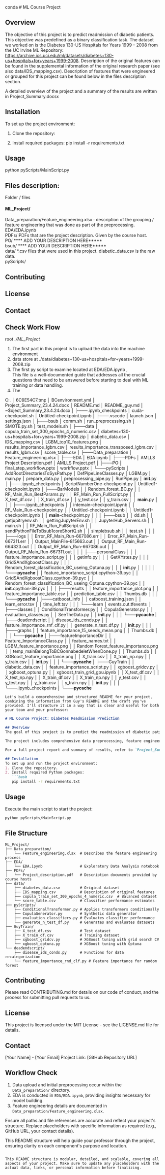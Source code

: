 conda # ML Course Project

## Overview
The objective of this project is to predict readmission of diabetic patients. This objective was predefined as a binary classification task.
The dataset we worked on is the Diabetes 130-US Hospitals for Years 1999 – 2008 from the UC Irvine ML Repository:
https://archive.ics.uci.edu/ml/datasets/diabetes+130-us+hospitals+for+years+1999-2008.
Description of the original features can be found in the supplemental information of the original research paper (see also data/IDS_mapping.csv).
Description of features that were engineered or grouped for this project can be found below in the files description section.  
  
A detailed overview of the project and a summary of the results are written in Project_Summary.docsx

## Installation
To set up the project environment:
1. Clone the repository:

2. Install required packages:
pip install -r requirements.txt

## Usage
python pyScripts/MainScript.py

## Files description:
Folder / files
#### ML_Project/
Data_preparation/Feature_engineering.xlsx : description of the grouping / feature engineering that was done as part of the preprocessing.  
EDA/EDA.ipynb  
PDFs/ PDFs that are the project description. Given by the course host.  
PO/ **** ADD YOUR DESCRIPTION HERE*****  
bsub/ **** ADD YOUR DESCRIPTION HERE*****  
data/ *.csv files that were used in this project. diabetic_data.csv is the raw data.  
pyScripts/  

## Contributing

## License

## Contact


## Check Work Flow 
root *./ML_Project*
1. The first part in this project is to upload the data into the machine environment 
2. data store at ./data/diabetes+130-us+hospitals+for+years+1999-2008.zip
3. The first py script to examine located at EDA/EDA.ipynb ,    
        This file is a well-documented guide that addresses all the crucial questions that need to be answered before starting to deal with ML training or data handling.
4. The 



C:.
│   6C9E54C7.tmp
│   BCenvironment.yml
│   Project_Summary_23.4.24.docx
│   README.md
│   README_guy.md
│   ~$oject_Summary_23.4.24.docx
│
├───.ipynb_checkpoints
│       cuda-checkpoint.sh
│       Untitled-checkpoint.ipynb
│
├───.vscode
│       launch.json
│       settings.json
│
├───bsub
│       comm.sh
│       run_preprocessing.sh
│       SMOTE.py.sh
│       test_models.sh
│
├───data
│       copula_train_set_300_epochs_4_numeric.csv
│       diabetes+130-us+hospitals+for+years+1999-2008.zip
│       diabetic_data.csv
│       IDS_mapping.csv
│       LGBM_top10_features.png
│       results_importance_lgbm.csv
│       results_importance_transposed_lgbm.csv
│       results_lgbm.csv
│       score_table.csv
│
├───Data_preparation
│       Feature_engineering.xlsx
│
├───EDA
│       EDA.ipynb
│
├───PDFs
│       AMLLS Project Description.pdf
│       AMLLS Project.pdf
│
├───PO
│       final_step_workflow.pptx
│       workflow.pptx
│
└───pyScripts
    │   AddRootDirectoriesToSysPath.py
    │   DefPipeLineClasses.py
    │   LGBM.py
    │   main.py
    │   prepare_data.py
    │   preprocessing_pipe.py
    │   RunPipe.py
    │   __init__.py
    │
    ├───.ipynb_checkpoints
    │       ScriptNumberOne-checkpoint.py
    │       Untitled1-checkpoint.ipynb
    │
    ├───BarModels
    │   │   Rendom_forest_BC.py
    │   │   RF_Main_Run_BestParams.py
    │   │   RF_Main_Run_FullScript.py
    │   │   X_test_df.csv
    │   │   X_train_df.csv
    │   │   y_test.csv
    │   │   y_train.csv
    │   │   __main__.py
    │   │
    │   ├───.ipynb_checkpoints
    │   │       intemain-checkpoint.ipynb
    │   │       RF_Main_Run-checkpoint.py
    │   │       Untitled-checkpoint.ipynb
    │   │       Untitled1-checkpoint.ipynb
    │   │       __main__-checkpoint.py
    │   │
    │   ├───bsub
    │   │       dd.sh
    │   │       getjupitryenv.sh
    │   │       gettingJupyterEnv.sh
    │   │       JupyterHub_Servers.sh
    │   │       main.sh
    │   │       RF_Main_Run_FullScript.sh
    │   │       sendPythonFileToBsub1coreShortQ.sh
    │   │       simplebsub.sh
    │   │       test.sh
    │   │
    │   ├───logs
    │   │       Error_RF_Main_Run-667086.err
    │   │       Error_RF_Main_Run-667311.err
    │   │       Output_MainFile-815663.out
    │   │       Output_RF_Main_Run-664323.out
    │   │       Output_RF_Main_Run-667086.out
    │   │       Output_RF_Main_Run-667311.out
    │   │
    │   ├───personalClass
    │   │   │   feature_importance_script.py
    │   │   │   getinfo.py
    │   │   │   GetXYstes.py
    │   │   │   GridSAndXgboostClass.py
    │   │   │   Rendom_forest_classification_BC_useing_Optuna.py
    │   │   │   __init__.py
    │   │   │
    │   │   └───__pycache__
    │   │           feature_importance_script.cpython-39.pyc
    │   │           GridSAndXgboostClass.cpython-39.pyc
    │   │           Rendom_forest_classification_BC_useing_Optuna.cpython-39.pyc
    │   │           __init__.cpython-39.pyc
    │   │
    │   ├───results
    │   │       feature_importance_plot.png
    │   │       feature_importance_table.csv
    │   │       prediction_table.csv
    │   │       Thumbs.db
    │   │
    │   └───__pycache__
    │
    ├───catboost_info
    │   │   catboost_training.json
    │   │   learn_error.tsv
    │   │   time_left.tsv
    │   │
    │   └───learn
    │           events.out.tfevents
    │
    ├───classes
    │   │   ConditionalTransformer.py
    │   │   CopulaGenerator.py
    │   │   evaluation_classes.py
    │   │   SeeTheData.py
    │   │   __init__.py
    │   │
    │   └───__pycache__
    |
    ├───deadendscript
    │   │   disease_ids_conds.py
    │   │   feature_importance_rnf_clf.py
    │   │   generate_n_test_df.py
    │   │   __init__.py
    │   │
    │   ├───graphs
    │   │       feature_importance_15_seeds_mean.png
    │   │       Thumbs.db
    │   │
    │   └───__pycache__
    │
    ├───featureImportanceDir
    │   │   Feature_ImportanceClass.py
    │   │   feature_names.txt
    │   │   LGBM_feature_importance.png
    │   │   Random Forest_feature_importance.png
    │   │   temp_mainBelongToBCGonnabedeletWhenDone.py
    │   │   Thumbs.db
    │   │   XGBoost_feature_importance.png
    │   │   X_train.csv
    │   │   X_train_np.npy
    │   │   y_train.csv
    │   │   __init__.py
    │   │
    │   └───__pycache__
    │
    ├───GuyTrain
    │   │   diabetic_data.csv
    │   │   feature_importance_script.py
    │   │   xgboost_gridcv.py
    │   │   xgboost_optuna.py
    │   │   xgboost_train_grid_gpu.ipynb
    │   │   X_test_df.csv
    │   │   X_test_np.npy
    │   │   X_train_df.csv
    │   │   X_train_np.npy
    │   │   y_test.csv
    │   │   y_test.npy
    │   │   y_train.csv
    │   │   y_train.npy
    │   │   __init__.py
    │   │
    │   └───.ipynb_checkpoints
    │
    └───__pycache__


















    Let's build a comprehensive and structured README for your project, combining the information from Guy's README and the draft you've provided. I'll structure it in a way that is clear and useful for both your team and your professor:

```markdown
# ML Course Project: Diabetes Readmission Prediction

## Overview
The goal of this project is to predict the readmission of diabetic patients using data from the Diabetes 130-US Hospitals dataset spanning the years 1999 – 2008. This task is framed as a binary classification problem. The dataset was obtained from the UC Irvine Machine Learning Repository, which can be found [here](https://archive.ics.uci.edu/ml/datasets/diabetes+130-us+hospitals+for+years+1999-2008).

The project includes comprehensive data preprocessing, feature engineering, and the application of advanced machine learning models for predictive analytics. Detailed descriptions of the original and engineered features are provided in the Data section below.

For a full project report and summary of results, refer to `Project_Summary.docsx`.

## Installation
To set up and run the project environment:
1. Clone the repository.
2. Install required Python packages:
   ```bash
   pip install -r requirements.txt
   ```

## Usage
Execute the main script to start the project:
```bash
python pyScripts/MainScript.py
```

## File Structure
```
ML_Project/
├── Data_preparation/
│   └── Feature_engineering.xlsx  # Describes the feature engineering process
├── EDA/
│   └── EDA.ipynb                 # Exploratory Data Analysis notebook
├── PDFs/
│   └── Project_description.pdf   # Description documents provided by course hosts
├── data/
│   ├── diabetes_data.csv         # Original dataset
│   ├── IDS_mapping.csv           # Description of original features
│   ├── copula_train_set_300_epochs_4_numeric.csv  # Balanced dataset
│   └── score_table.csv           # Classifier performance estimates
├── pyScripts/
│   ├── ConditionalTransformer.py # Applies transformers conditionally
│   ├── CopulaGenerator.py        # Synthetic data generator
│   ├── evaluation_classifiers.py # Evaluates classifier performance
│   └── generate_n_test_df.py     # Generates and evaluates datasets
├── GuyTrain/
│   ├── X_test_df.csv             # Test dataset
│   ├── X_train_df.csv            # Training dataset
│   ├── xgboost_gridcv.py         # XGBoost tuning with grid search CV
│   └── xgboost_optuna.py         # XGBoost tuning with Optuna
└── deadendscript/
    ├── disease_ids_conds.py      # Functions for data recategorization
    └── feature_importance_rnd_clf.py # Feature importance for random forest
```

## Contributing
Please read CONTRIBUTING.md for details on our code of conduct, and the process for submitting pull requests to us.

## License
This project is licensed under the MIT License - see the LICENSE.md file for details.

## Contact
[Your Name] - [Your Email]
Project Link: [GitHub Repository URL]

## Workflow Check
1. Data upload and initial preprocessing occur within the `Data_preparation/` directory.
2. EDA is conducted in `EDA/EDA.ipynb`, providing insights necessary for model building.
3. Feature engineering details are documented in `Data_preparation/Feature_engineering.xlsx`.

Ensure all paths and file references are accurate and reflect your project's structure. Replace placeholders with specific information as required (e.g., GitHub URL, your contact details).

This README structure will help guide your professor through the project, ensuring clarity on each component's purpose and location.
```

This README structure is modular, detailed, and scalable, covering all aspects of your project. Make sure to update any placeholders with the actual data, links, or personal information before finalizing.


























lets built a README for my project:

this is the README of guy (a collaborator):
#Data:
'''
The data folder contains all the csv files given to us at the beginning of the project as well as the final train set used for trqaining the model:
1. diabetes_data.csv
2. IDS_mapping.csv
3. copula_train_set_300_epochs_4_numeric.csv

The folder also contains the score_table.csv generated to estimate the performance of different classifiers:

'''

#pyScripts folder:

#classes:
'''
1. ConditionalTransformer.py - This class is used to conditionally apply a transformer to the data. 
If the condition is set to True, the transformer is applied to the data, else the data is returned as is.
This class was used in the pipline in order to make the GANS class conditional.

2. CopulaGenerator.py - This class is used to generate synthetic data in order to balance the dataset.
Both ctGAN and copulaGAN can be used to generate and balance the dataset.
It was used in order to create the final balanced dataset.

3. evaluation_classifiers.py - This class is used to evaluate the performance of different classifiers on different datasets.
The class is used to compare the performance of the classifiers on the original, smote, ctGAN, and copulaGAN datasets.
The class is used to generate the score_table.csv file.
'''

#deadendscript:

'''
1. disease_ids_conds.py - This script contains function used for recategorizing the data in the dataset, 
as well as to store long lists usedto gnerate the dataset.

2. feature_importance_rnd_clf.py - This script is used to generate the feature importance plot of the dataset using the random forest classifier.

3.generate_n_test_df.py - This script is used to generate the balanced datasets and evaluate the performance of the classifiers on the different datasets.
The classes CopulaGenerator, ConditionalTransformer, and ClassifierEvaluator are used in this script.
'''

#GuyTrain:

'''
1. [X_test_df, X_train_df, y_test_df, y_train_df] - the final train and test sets used for training the model, 
customized to fit the xgboost model.

2. xgboost_gridcv.py - This script was used to hyperparameter tune the xgboost model using grid search cross validation.

3. xgboost_optuna.py - This script was used to hyperparameter tune the xgboost model using optuna.

4. feature_importance_script.py - contains the functions used in order to generate
 the feature importance plot of the xgboost model after hyperparameter tuning.


'''




and this is the raw README that I need to write for this projrct:
conda # ML Course Project

## Overview
The objective of this project is to predict readmission of diabetic patients. This objective was predefined as a binary classification task.
The dataset we worked on is the Diabetes 130-US Hospitals for Years 1999 – 2008 from the UC Irvine ML Repository:
https://archive.ics.uci.edu/ml/datasets/diabetes+130-us+hospitals+for+years+1999-2008.
Description of the original features can be found in the supplemental information of the original research paper (see also data/IDS_mapping.csv).
Description of features that were engineered or grouped for this project can be found below in the files description section.  
  
A detailed overview of the project and a summary of the results are written in Project_Summary.docsx

## Installation
To set up the project environment:
1. Clone the repository:

2. Install required packages:
pip install -r requirements.txt

## Usage
python pyScripts/MainScript.py

## Files description:
Folder / files
#### ML_Project/
Data_preparation/Feature_engineering.xlsx : description of the grouping / feature engineering that was done as part of the preprocessing.  
EDA/EDA.ipynb  
PDFs/ PDFs that are the project description. Given by the course host.  
PO/ **** ADD YOUR DESCRIPTION HERE*****  
bsub/ **** ADD YOUR DESCRIPTION HERE*****  
data/ *.csv files that were used in this project. diabetic_data.csv is the raw data.  
pyScripts/  

## Contributing

## License

## Contact


## Check Work Flow 
root *./ML_Project*
1. The first part in this project is to upload the data into the machine environment 
2. data store at ./data/diabetes+130-us+hospitals+for+years+1999-2008.zip
3. The first py script to examine located at EDA/EDA.ipynb ,    
        This file is a well-documented guide that addresses all the crucial questions that need to be answered before starting to deal with ML training or data handling.
4. The 




help me build the final one main README file that is documented this project and will assist the teacher to validate that we follow all the steps